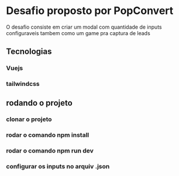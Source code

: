 # Desafio proposto por PopConvert

O desafio consiste em criar um modal com quantidade de inputs configuraveis
tambem como um game pra captura de leads

## Tecnologias 

### Vuejs
### tailwindcss


## rodando o projeto 

### clonar o projeto

### rodar o comando npm install

### rodar o comando npm run dev

### configurar os inputs no arquiv .json
